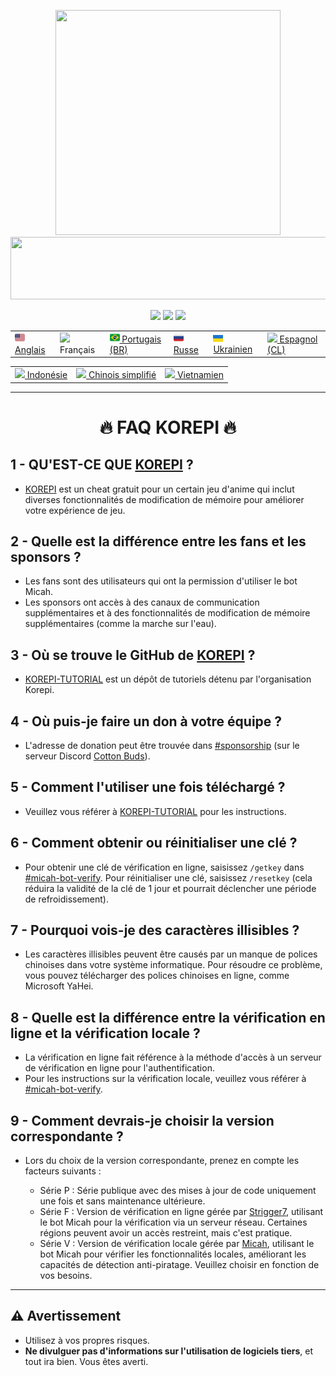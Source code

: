 <p align="center">
  <a href="#"><img width="360" height="360" src="https://media.discordapp.net/attachments/1033549666769449002/1107009612210765955/matches.png"></a>
  <a href="#"><img width="650" height="100" src="https://share.creavite.co/FBkHy3zbN4CgWCr0.gif"></a>
</p>

<p align="center">
	<a href="https://github.com/Korepi/keyauth-cpp-library/releases"><img src="https://img.shields.io/github/downloads/Korepi/keyauth-cpp-library/total.svg?style=for-the-badge&color=darkcyan"></a>
	<a href="https://github.com/Korepi/Korepi/graphs/contributors"><img src="https://img.shields.io/github/contributors/Korepi/Korepi?style=for-the-badge&color=darkcyan"></a>
	<a href="https://discord.gg/cottonbuds"><img src="https://img.shields.io/discord/440536354544156683?label=Discord&logo=discord&style=for-the-badge&color=darkviolet"></a>
</p>

<div align="center">
<table>
  <tr>
    <td valign="center"><a href="README.md"><img src="https://github.com/twitter/twemoji/blob/master/assets/svg/1f1fa-1f1f8.svg" width="16"/> Anglais</td>
    <td valign="center"><img src="https://em-content.zobj.net/thumbs/160/twitter/154/flag-for-france_1f1eb-1f1f7.png" width="16"/> Français</td>
    <td valign="center"><a href="README_pt-br.md"><img src="https://github.com/twitter/twemoji/blob/master/assets/svg/1f1e7-1f1f7.svg" width="16"/> Portugais (BR)</td>
    <td valign="center"><a href="README_ru-ru.md"><img src="https://github.com/twitter/twemoji/blob/master/assets/svg/1f1f7-1f1fa.svg" width="16"/> Russe</a></td>
    <td valign="center"><a href="README_ua-ua.md"><img src="https://github.com/Andrew1397/Ukraine/blob/main/Flag_of_Ukraine.png" width="16"/> Ukrainien</a></td>
    <td valign="center"><a href="README_es-cl.md"><img src="https://twemoji.maxcdn.com/v/13.0.0/svg/1f1e8-1f1f1.svg" width="16"/> Espagnol (CL)</td>
      
  </tr>
</table>
</div>
<div align="center">
<table>
  <tr>
    <td valign="center"><a href="README_id-id.md"><img src="https://em-content.zobj.net/thumbs/120/twitter/351/flag-indonesia_1f1ee-1f1e9.png" width="16"/> Indonésie</td>
    <td valign="center"><a href="README_zh-cn.md"><img src="https://em-content.zobj.net/thumbs/120/twitter/351/flag-china_1f1e8-1f1f3.png" width="16"/> Chinois simplifié</a></td> 
    <td valign="center"><a href="README_vi-vn.md"><img src="https://em-content.zobj.net/thumbs/120/twitter/351/flag-vietnam_1f1fb-1f1f3.png" width="16"/> Vietnamien </a></td>
  </tr>
</table>
</div>
	    
---
<div align="center">
  
# 🔥 FAQ KOREPI 🔥

</div>

## 1 - QU'EST-CE QUE [KOREPI](https://github.com/Korepi/Korepi) ?

- [KOREPI](https://github.com/Korepi/Korepi) est un cheat gratuit pour un certain jeu d'anime qui inclut diverses fonctionnalités de modification de mémoire pour améliorer votre expérience de jeu.

## 2 - Quelle est la différence entre les fans et les sponsors ?

- Les fans sont des utilisateurs qui ont la permission d'utiliser le bot Micah.
- Les sponsors ont accès à des canaux de communication supplémentaires et à des fonctionnalités de modification de mémoire supplémentaires (comme la marche sur l'eau).

## 3 - Où se trouve le GitHub de [KOREPI](https://github.com/Korepi/Korepi) ?

- [KOREPI-TUTORIAL](https://github.com/Korepi/Korepi-Tutorial) est un dépôt de tutoriels détenu par l'organisation Korepi.

## 4 - Où puis-je faire un don à votre équipe ?

- L'adresse de donation peut être trouvée dans ⁠[#sponsorship](https://discord.com/channels/1069057220802781265/1097565269985071205) (sur le serveur Discord [Cotton Buds](https://discord.gg/cottonbuds)).

## 5 - Comment l'utiliser une fois téléchargé ?

- Veuillez vous référer à [KOREPI-TUTORIAL](https://github.com/Korepi/Korepi-Tutorial) pour les instructions.

## 6 - Comment obtenir ou réinitialiser une clé ?

- Pour obtenir une clé de vérification en ligne, saisissez `/getkey` dans ⁠[#micah-bot-verify](https://discord.com/channels/1069057220802781265/1109781322005741658). Pour réinitialiser une clé, saisissez `/resetkey` (cela réduira la validité de la clé de 1 jour et pourrait déclencher une période de refroidissement).

## 7 - Pourquoi vois-je des caractères illisibles ?

- Les caractères illisibles peuvent être causés par un manque de polices chinoises dans votre système informatique. Pour résoudre ce problème, vous pouvez télécharger des polices chinoises en ligne, comme Microsoft YaHei.

## 8 - Quelle est la différence entre la vérification en ligne et la vérification locale ?

- La vérification en ligne fait référence à la méthode d'accès à un serveur de vérification en ligne pour l'authentification.
- Pour les instructions sur la vérification locale, veuillez vous référer à [#micah-bot-verify](https://discord.com/channels/1069057220802781265/1109781322005741658).

## 9 - Comment devrais-je choisir la version correspondante ?

- Lors du choix de la version correspondante, prenez en compte les facteurs suivants :

   + Série P : Série publique avec des mises à jour de code uniquement une fois et sans maintenance ultérieure.
   + Série F : Version de vérification en ligne gérée par [Strigger7](https://github.com/Strigger7), utilisant le bot Micah pour la vérification via un serveur réseau. Certaines régions peuvent avoir un accès restreint, mais c'est pratique.
   + Série V : Version de vérification locale gérée par [Micah](https://github.com/Micah123321), utilisant le bot Micah pour vérifier les fonctionnalités locales, améliorant les capacités de détection anti-piratage. Veuillez choisir en fonction de vos besoins.

---

## ⚠ Avertissement

- Utilisez à vos propres risques.
- **Ne divulguer pas d'informations sur l'utilisation de logiciels tiers**, et tout ira bien. Vous êtes averti.
